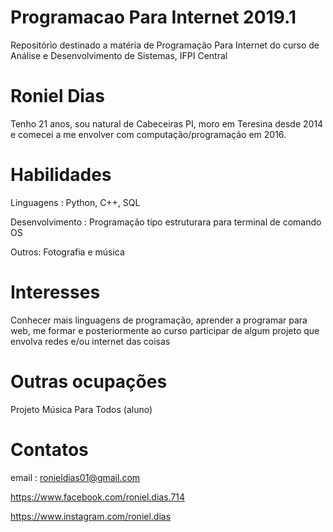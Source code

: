 # Programacao Para Internet 2019.1
  Repositório destinado a matéria de Programação Para Internet do curso de Análise e Desenvolvimento de Sistemas, IFPI Central 

# Roniel Dias
  Tenho 21 anos, sou natural de Cabeceiras PI, moro em Teresina desde 2014 e comecei a me envolver com computação/programação em  2016.

# Habilidades
  Linguagens : Python, C++, SQL

  Desenvolvimento : Programação tipo estruturara para terminal de comando OS

  Outros: Fotografia e música

# Interesses
  Conhecer mais linguagens de programação, aprender a programar para web, me formar e posteriormente ao curso participar de algum projeto   que envolva redes e/ou internet das coisas

# Outras ocupações
  Projeto Música Para Todos (aluno)

# Contatos
  email : ronieldias01@gmail.com

  https://www.facebook.com/roniel.dias.714

  https://www.instagram.com/roniel.dias
